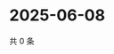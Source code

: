 # 2025-06-08

共 0 条

<!-- BEGIN ZHIHUVIDEO -->
<!-- 最后更新时间 Sun Jun 08 2025 23:11:22 GMT+0800 (China Standard Time) -->

<!-- END ZHIHUVIDEO -->
